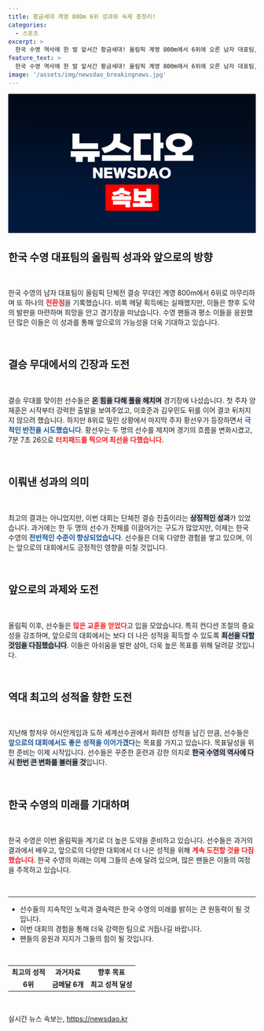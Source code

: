 ```yaml
---
title: 황금세대 계영 800m 6위 성과와 숙제 총정리!
categories:
  - 스포츠
excerpt: >
  한국 수영 역사에 한 발 앞서간 황금세대! 올림픽 계영 800m에서 6위에 오른 남자 대표팀, 메달은 아쉬웠지만 그 누구도 포기하지 않았다. 앞으로의 가능성을 보여준 이들의 도전과 노력을 확인해보세요!
feature_text: >
  한국 수영 역사에 한 발 앞서간 황금세대! 올림픽 계영 800m에서 6위에 오른 남자 대표팀, 메달은 아쉬웠지만 그 누구도 포기하지 않았다. 앞으로의 가능성을 보여준 이들의 도전과 노력을 확인해보세요!
image: '/assets/img/newsdao_breakingnews.jpg'
---
```


<p><img src="/assets/img/newsdao_breakingnews.jpg" alt="ranknews 속보" /></p>

<h2 data-ke-size="size26">한국 수영 대표팀의 올림픽 성과와 앞으로의 방향</h2>

<p data-ke-size="size16">&nbsp;</p>

<p>한국 수영의 남자 대표팀이 올림픽 단체전 결승 무대인 계영 800m에서 6위로 마무리하며 또 하나의 <b><span style="color: #ee2323;">전환점</span></b>을 기록했습니다. 비록 메달 획득에는 실패했지만, 이들은 향후 도약의 발판을 마련하며 희망을 안고 경기장을 떠났습니다. 수영 팬들과 평소 이들을 응원했던 많은 이들은 이 성과를 통해 앞으로의 가능성을 더욱 기대하고 있습니다.</p>

<p data-ke-size="size16">&nbsp;</p>

<h2 data-ke-size="size26">결승 무대에서의 긴장과 도전</h2>

<p data-ke-size="size16">&nbsp;</p>

<p>결승 무대를 맞이한 선수들은 <b><span style="background-color: #21538527;">온 힘을 다해 풀을 헤치며</span></b> 경기장에 나섰습니다. 첫 주자 양재훈은 시작부터 강력한 출발을 보여주었고, 이호준과 김우민도 뒤를 이어 결코 뒤처지지 않으려 했습니다. 하지만 8위로 밀린 상황에서 마지막 주자 황선우가 등장하면서 <b><span style="color: #1a5490;">극적인 반전을 시도했습니다</span></b>. 황선우는 두 명의 선수를 제치며 경기의 흐름을 변화시켰고, 7분 7초 26으로 <b><span style="color: #ee2323;">터치패드를 찍으며 최선을 다했습니다</span></b>.</p>

<p data-ke-size="size16">&nbsp;</p>

<h2 data-ke-size="size26">이뤄낸 성과의 의미</h2>

<p data-ke-size="size16">&nbsp;</p>

<p>최고의 결과는 아니었지만, 이번 대회는 단체전 결승 진출이라는 <b><span style="background-color: #21538527;">상징적인 성과</span></b>가 있었습니다. 과거에는 한 두 명의 선수가 전체를 이끌어가는 구도가 많았지만, 이제는 한국 수영의 <b><span style="color: #1a5490;">전반적인 수준이 향상되었습니다</span></b>. 선수들은 더욱 다양한 경험을 쌓고 있으며, 이는 앞으로의 대회에서도 긍정적인 영향을 미칠 것입니다.</p>

<p data-ke-size="size16">&nbsp;</p>

<h2 data-ke-size="size26">앞으로의 과제와 도전</h2>

<p data-ke-size="size16">&nbsp;</p>

<p>올림픽 이후, 선수들은 <b><span style="color: #ee2323;">많은 교훈을 얻었다</span></b>고 입을 모았습니다. 특히 컨디션 조절의 중요성을 강조하며, 앞으로의 대회에서는 보다 더 나은 성적을 획득할 수 있도록 <b><span style="background-color: #21538527;">최선을 다할 것임을 다짐했습니다</span></b>. 이들은 아쉬움을 발판 삼아, 더욱 높은 목표를 위해 달려갈 것입니다.</p>

<p data-ke-size="size16">&nbsp;</p>

<h2 data-ke-size="size26">역대 최고의 성적을 향한 도전</h2>

<p data-ke-size="size16">&nbsp;</p>

<p>지난해 항저우 아시안게임과 도하 세계선수권에서 화려한 성적을 남긴 만큼, 선수들은 <b><span style="color: #1a5490;">앞으로의 대회에서도 좋은 성적을 이어가겠다</span></b>는 목표를 가지고 있습니다. 목표달성을 위한 준비는 이제 시작입니다. 선수들은 꾸준한 훈련과 강한 의지로 <b><span style="background-color: #21538527;">한국 수영의 역사에 다시 한번 큰 변화를 불러올 것</span></b>입니다.</p>

<p data-ke-size="size16">&nbsp;</p>

<h2 data-ke-size="size26">한국 수영의 미래를 기대하며</h2>

<p data-ke-size="size16">&nbsp;</p>

<p>한국 수영은 이번 올림픽을 계기로 더 높은 도약을 준비하고 있습니다. 선수들은 과거의 결과에서 배우고, 앞으로의 다양한 대회에서 더 나은 성적을 위해 <b><span style="color: #ee2323;">계속 도전할 것을 다짐했습니다</span></b>. 한국 수영의 미래는 이제 그들의 손에 달려 있으며, 많은 팬들은 이들의 여정을 주목하고 있습니다.</p>

<p data-ke-size="size16">&nbsp;</p>

<hr>

<ul>
<li>선수들의 지속적인 노력과 결속력은 한국 수영의 미래를 밝히는 큰 원동력이 될 것입니다.</li>
<li>이번 대회의 경험을 통해 더욱 강력한 팀으로 거듭나길 바랍니다.</li>
<li>팬들의 응원과 지지가 그들의 힘이 될 것입니다.</li>
</ul>

<p data-ke-size="size16">&nbsp;</p>

<table style="width: 100%; border-collapse: collapse;">
<tr>
<td style="text-align: center; height: 17px;"><b>최고의 성적</b></td>
<td style="text-align: center; height: 17px;"><b>과거자료</b></td>
<td style="text-align: center; height: 17px;"><b>향후 목표</b></td>
</tr>
<tr>
<td style="text-align: center; height: 17px;"><b>6위</b></td>
<td style="text-align: center; height: 17px;"><b>금메달 6개</b></td>
<td style="text-align: center; height: 17px;"><b>최고 성적 달성</b></td>
</tr>
</table>

<p data-ke-size="size16">&nbsp;</p>
실시간 뉴스 속보는, <a href="https://newsdao.kr" rel="dofollow">https://newsdao.kr</a>


